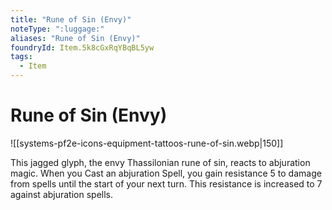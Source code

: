 ```yaml
---
title: "Rune of Sin (Envy)"
noteType: ":luggage:"
aliases: "Rune of Sin (Envy)"
foundryId: Item.5k8cGxRqYBqBL5yw
tags:
  - Item
---
```


# Rune of Sin (Envy)
![[systems-pf2e-icons-equipment-tattoos-rune-of-sin.webp|150]]

This jagged glyph, the envy Thassilonian rune of sin, reacts to abjuration magic. When you Cast an abjuration Spell, you gain resistance 5 to damage from spells until the start of your next turn. This resistance is increased to 7 against abjuration spells.
